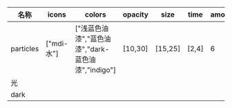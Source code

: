 | 名称  | icons | colors | opacity | size | time | amount | rotate | primary | secondary | accent |
| --- | ----- | ------ | ------- | ---- | ---- | ------ | ------ | ------- | --------- | ------ |
| particles | ["mdi-水"] | ["浅蓝色油漆","蓝色油漆","dark-蓝色油漆","indigo"] | [10,30] | [15,25] | [2,4] | 6 |  |  |  |  |
| 光 |  |  |  |  |  |  |  | #2A53B3 | #424242 | #275A39 |
| dark |  |  |  |  |  |  |  | #2A53B3 | #424242 | #275A39 |
